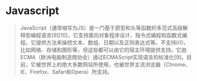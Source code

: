# Javascript

>  JavaScript（通常缩写为JS）是一门基于原型和头等函数的多范式高级解释型编程语言[9][10]，它支持面向对象程序设计、指令式编程和函数式编程。它提供方法来操控文本、数组、日期以及正则表达式等。不支持I/O，比如网络、存储和图形等，但这些都可以由它的宿主环境提供支持。它由ECMA（欧洲电脑制造商协会）通过ECMAScript实现语言的标准化[9]。目前，它被世界上的绝大多数网站所使用，也被世界主流浏览器（Chrome、IE、Firefox、Safari和Opera）所支持。
